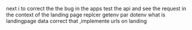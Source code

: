 next i to correct the the bug in the apps 
test the api and see the request in the context of the landing page
replcer getenv par dotenv
what is landingpage data correct that ,implemente urls on landing 